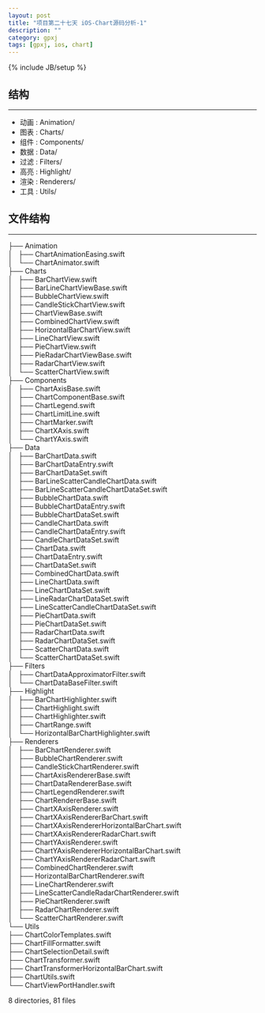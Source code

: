 ```yaml
---
layout: post
title: "项目第二十七天 iOS-Chart源码分析-1" 
description: ""
category: gpxj
tags: [gpxj, ios, chart]
---
```

{% include JB/setup %}

## 结构
---

* 动画	:	Animation/
* 图表	:	Charts/
* 组件	:	Components/
* 数据	:	Data/
* 过滤	:	Filters/
* 高亮	:	Highlight/
* 渲染	:	Renderers/
* 工具	:	Utils/

## 文件结构
---
  
├── Animation  
│   ├── ChartAnimationEasing.swift  
│   └── ChartAnimator.swift  
├── Charts  
│   ├── BarChartView.swift  
│   ├── BarLineChartViewBase.swift  
│   ├── BubbleChartView.swift  
│   ├── CandleStickChartView.swift  
│   ├── ChartViewBase.swift  
│   ├── CombinedChartView.swift  
│   ├── HorizontalBarChartView.swift  
│   ├── LineChartView.swift  
│   ├── PieChartView.swift  
│   ├── PieRadarChartViewBase.swift  
│   ├── RadarChartView.swift  
│   └── ScatterChartView.swift  
├── Components  
│   ├── ChartAxisBase.swift  
│   ├── ChartComponentBase.swift  
│   ├── ChartLegend.swift  
│   ├── ChartLimitLine.swift  
│   ├── ChartMarker.swift  
│   ├── ChartXAxis.swift  
│   └── ChartYAxis.swift  
├── Data  
│   ├── BarChartData.swift  
│   ├── BarChartDataEntry.swift  
│   ├── BarChartDataSet.swift  
│   ├── BarLineScatterCandleChartData.swift  
│   ├── BarLineScatterCandleChartDataSet.swift  
│   ├── BubbleChartData.swift  
│   ├── BubbleChartDataEntry.swift  
│   ├── BubbleChartDataSet.swift  
│   ├── CandleChartData.swift  
│   ├── CandleChartDataEntry.swift  
│   ├── CandleChartDataSet.swift  
│   ├── ChartData.swift  
│   ├── ChartDataEntry.swift  
│   ├── ChartDataSet.swift  
│   ├── CombinedChartData.swift  
│   ├── LineChartData.swift  
│   ├── LineChartDataSet.swift  
│   ├── LineRadarChartDataSet.swift  
│   ├── LineScatterCandleChartDataSet.swift  
│   ├── PieChartData.swift  
│   ├── PieChartDataSet.swift  
│   ├── RadarChartData.swift  
│   ├── RadarChartDataSet.swift  
│   ├── ScatterChartData.swift  
│   └── ScatterChartDataSet.swift  
├── Filters  
│   ├── ChartDataApproximatorFilter.swift  
│   └── ChartDataBaseFilter.swift  
├── Highlight  
│   ├── BarChartHighlighter.swift  
│   ├── ChartHighlight.swift  
│   ├── ChartHighlighter.swift  
│   ├── ChartRange.swift  
│   └── HorizontalBarChartHighlighter.swift  
├── Renderers  
│   ├── BarChartRenderer.swift  
│   ├── BubbleChartRenderer.swift  
│   ├── CandleStickChartRenderer.swift  
│   ├── ChartAxisRendererBase.swift  
│   ├── ChartDataRendererBase.swift  
│   ├── ChartLegendRenderer.swift  
│   ├── ChartRendererBase.swift  
│   ├── ChartXAxisRenderer.swift  
│   ├── ChartXAxisRendererBarChart.swift  
│   ├── ChartXAxisRendererHorizontalBarChart.swift  
│   ├── ChartXAxisRendererRadarChart.swift  
│   ├── ChartYAxisRenderer.swift  
│   ├── ChartYAxisRendererHorizontalBarChart.swift  
│   ├── ChartYAxisRendererRadarChart.swift  
│   ├── CombinedChartRenderer.swift  
│   ├── HorizontalBarChartRenderer.swift  
│   ├── LineChartRenderer.swift  
│   ├── LineScatterCandleRadarChartRenderer.swift  
│   ├── PieChartRenderer.swift  
│   ├── RadarChartRenderer.swift  
│   └── ScatterChartRenderer.swift  
└── Utils  
    ├── ChartColorTemplates.swift  
    ├── ChartFillFormatter.swift  
    ├── ChartSelectionDetail.swift  
    ├── ChartTransformer.swift  
    ├── ChartTransformerHorizontalBarChart.swift  
    ├── ChartUtils.swift  
    └── ChartViewPortHandler.swift  
  
8 directories, 81 files  
